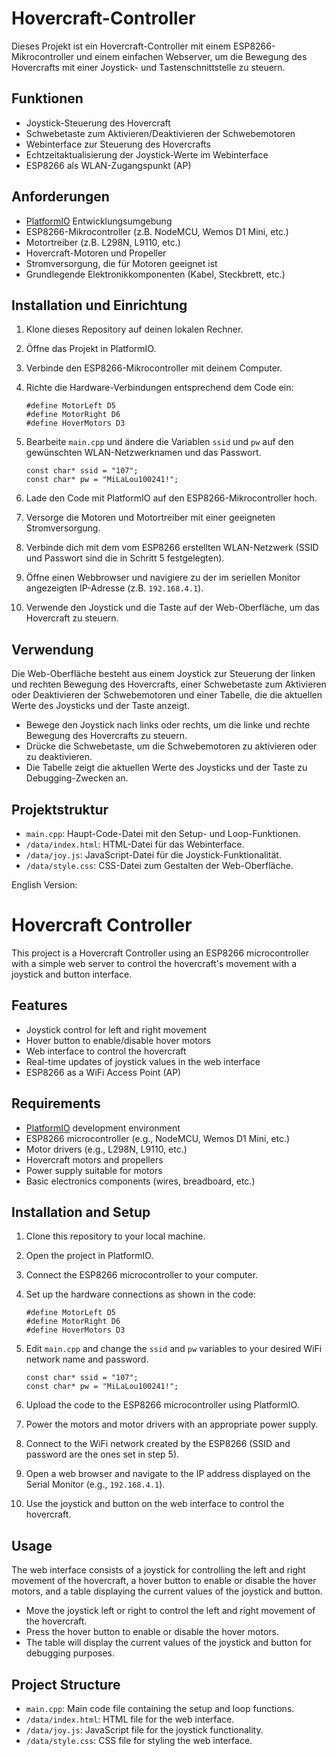 # Hovercraft-Controller

Dieses Projekt ist ein Hovercraft-Controller mit einem ESP8266-Mikrocontroller und einem einfachen Webserver, um die Bewegung des Hovercrafts mit einer Joystick- und Tastenschnittstelle zu steuern.

## Funktionen

- Joystick-Steuerung des Hovercraft
- Schwebetaste zum Aktivieren/Deaktivieren der Schwebemotoren
- Webinterface zur Steuerung des Hovercrafts
- Echtzeitaktualisierung der Joystick-Werte im Webinterface
- ESP8266 als WLAN-Zugangspunkt (AP)

## Anforderungen

- [PlatformIO](https://platformio.org/) Entwicklungsumgebung
- ESP8266-Mikrocontroller (z.B. NodeMCU, Wemos D1 Mini, etc.)
- Motortreiber (z.B. L298N, L9110, etc.)
- Hovercraft-Motoren und Propeller
- Stromversorgung, die für Motoren geeignet ist
- Grundlegende Elektronikkomponenten (Kabel, Steckbrett, etc.)

## Installation und Einrichtung

1. Klone dieses Repository auf deinen lokalen Rechner.

2. Öffne das Projekt in PlatformIO.

3. Verbinde den ESP8266-Mikrocontroller mit deinem Computer.

4. Richte die Hardware-Verbindungen entsprechend dem Code ein:

    ```
    #define MotorLeft D5
    #define MotorRight D6
    #define HoverMotors D3
    ```

5. Bearbeite `main.cpp` und ändere die Variablen `ssid` und `pw` auf den gewünschten WLAN-Netzwerknamen und das Passwort.

    ```
    const char* ssid = "107";
    const char* pw = "MiLaLou100241!";
    ```

6. Lade den Code mit PlatformIO auf den ESP8266-Mikrocontroller hoch.

7. Versorge die Motoren und Motortreiber mit einer geeigneten Stromversorgung.

8. Verbinde dich mit dem vom ESP8266 erstellten WLAN-Netzwerk (SSID und Passwort sind die in Schritt 5 festgelegten).

9. Öffne einen Webbrowser und navigiere zu der im seriellen Monitor angezeigten IP-Adresse (z.B. `192.168.4.1`).

10. Verwende den Joystick und die Taste auf der Web-Oberfläche, um das Hovercraft zu steuern.

## Verwendung

Die Web-Oberfläche besteht aus einem Joystick zur Steuerung der linken und rechten Bewegung des Hovercrafts, einer Schwebetaste zum Aktivieren oder Deaktivieren der Schwebemotoren und einer Tabelle, die die aktuellen Werte des Joysticks und der Taste anzeigt.

- Bewege den Joystick nach links oder rechts, um die linke und rechte Bewegung des Hovercrafts zu steuern.
- Drücke die Schwebetaste, um die Schwebemotoren zu aktivieren oder zu deaktivieren.
- Die Tabelle zeigt die aktuellen Werte des Joysticks und der Taste zu Debugging-Zwecken an.

## Projektstruktur

- `main.cpp`: Haupt-Code-Datei mit den Setup- und Loop-Funktionen.
- `/data/index.html`: HTML-Datei für das Webinterface.
- `/data/joy.js`: JavaScript-Datei für die Joystick-Funktionalität.
- `/data/style.css`: CSS-Datei zum Gestalten der Web-Oberfläche.



English Version:

# Hovercraft Controller

This project is a Hovercraft Controller using an ESP8266 microcontroller with a simple web server to control the hovercraft's movement with a joystick and button interface.

## Features

- Joystick control for left and right movement
- Hover button to enable/disable hover motors
- Web interface to control the hovercraft
- Real-time updates of joystick values in the web interface
- ESP8266 as a WiFi Access Point (AP)

## Requirements

- [PlatformIO](https://platformio.org/) development environment
- ESP8266 microcontroller (e.g., NodeMCU, Wemos D1 Mini, etc.)
- Motor drivers (e.g., L298N, L9110, etc.)
- Hovercraft motors and propellers
- Power supply suitable for motors
- Basic electronics components (wires, breadboard, etc.)

## Installation and Setup

1. Clone this repository to your local machine.

2. Open the project in PlatformIO.

3. Connect the ESP8266 microcontroller to your computer.

4. Set up the hardware connections as shown in the code:

    ```
    #define MotorLeft D5
    #define MotorRight D6
    #define HoverMotors D3
    ```

5. Edit `main.cpp` and change the `ssid` and `pw` variables to your desired WiFi network name and password.

    ```
    const char* ssid = "107";
    const char* pw = "MiLaLou100241!";
    ```

6. Upload the code to the ESP8266 microcontroller using PlatformIO.

7. Power the motors and motor drivers with an appropriate power supply.

8. Connect to the WiFi network created by the ESP8266 (SSID and password are the ones set in step 5).

9. Open a web browser and navigate to the IP address displayed on the Serial Monitor (e.g., `192.168.4.1`).

10. Use the joystick and button on the web interface to control the hovercraft.

## Usage

The web interface consists of a joystick for controlling the left and right movement of the hovercraft, a hover button to enable or disable the hover motors, and a table displaying the current values of the joystick and button.

- Move the joystick left or right to control the left and right movement of the hovercraft.
- Press the hover button to enable or disable the hover motors.
- The table will display the current values of the joystick and button for debugging purposes.

## Project Structure

- `main.cpp`: Main code file containing the setup and loop functions.
- `/data/index.html`: HTML file for the web interface.
- `/data/joy.js`: JavaScript file for the joystick functionality.
- `/data/style.css`: CSS file for styling the web interface.
